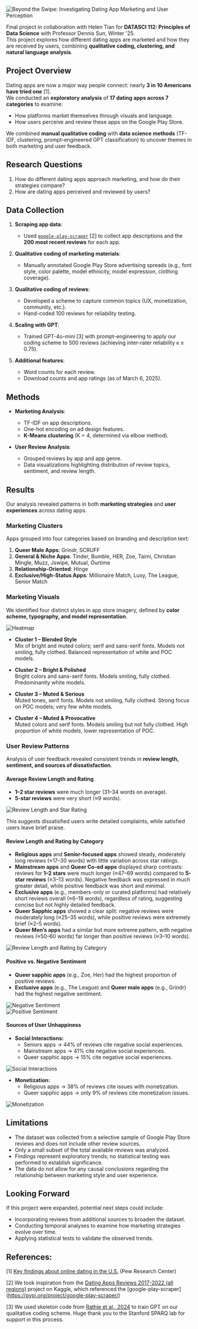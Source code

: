 ![Beyond the Swipe: Investigating Dating App Marketing and User Perception](graphics/Beyond_the_Swipe_Poster.png)


Final project in collaboration with Helen Tian for **DATASCI 112: Principles of Data Science** with Professor Dennis Sun, Winter '25.  
This project explores how different dating apps are marketed and how they are received by users, combining **qualitative coding, clustering, and natural language analysis**.


## Project Overview
Dating apps are now a major way people connect: nearly **3 in 10 Americans have tried one** [1].  
We conducted an **exploratory analysis** of **17 dating apps across 7 categories** to examine:
- How platforms market themselves through visuals and language.
- How users perceive and review these apps on the Google Play Store.

We combined **manual qualitative coding** with **data science methods** (TF-IDF, clustering, prompt-engineered GPT classification) to uncover themes in both marketing and user feedback.


## Research Questions
1. How do different dating apps approach marketing, and how do their strategies compare?  
2. How are dating apps perceived and reviewed by users?  


## Data Collection
1. **Scraping app data**:  
   - Used [`google-play-scraper`](https://pypi.org/project/google-play-scraper/) [2] to collect app descriptions and the **200 most recent reviews** for each app.  

2. **Qualitative coding of marketing materials**:  
   - Manually annotated Google Play Store advertising spreads (e.g., font style, color palette, model ethnicity, model expression, clothing coverage).  

3. **Qualitative coding of reviews**:  
   - Developed a scheme to capture common topics (UX, monetization, community, etc.).  
   - Hand-coded 100 reviews for reliability testing.  

4. **Scaling with GPT**:  
   - Trained GPT-4o-mini [3] with prompt-engineering to apply our coding scheme to 500 reviews (achieving inter-rater reliability κ ≥ 0.75).  

5. **Additional features**:  
   - Word counts for each review.  
   - Download counts and app ratings (as of March 6, 2025).  


## Methods
- **Marketing Analysis**:  
  - TF-IDF on app descriptions.  
  - One-hot encoding on ad design features.  
  - **K-Means clustering** (K = 4, determined via elbow method).  

- **User Review Analysis**:  
  - Grouped reviews by app and app genre.  
  - Data visualizations highlighting distribution of review topics, sentiment, and review length.  


## Results  

Our analysis revealed patterns in both **marketing strategies** and **user experiences** across dating apps.  

### Marketing Clusters  
Apps grouped into four categories based on branding and description text:  
1. **Queer Male Apps**: Grindr, SCRUFF  
2. **General & Niche Apps**: Tinder, Bumble, HER, Zoe, Taimi, Christian Mingle, Muzz, Jswipe, Mutual, Ourtime  
3. **Relationship-Oriented**: Hinge  
4. **Exclusive/High-Status Apps**: Millionaire Match, Luxy, The League, Senior Match  


### Marketing Visuals  
We identified four distinct styles in app store imagery, defined by **color scheme, typography, and model representation**.  

![Heatmap](graphics/Marketing-Features-Heatmap.png)  

- **Cluster 1 – Blended Style**  
  Mix of bright and muted colors; serif and sans-serif fonts. Models not smiling, fully clothed. Balanced representation of white and POC models.  

- **Cluster 2 – Bright & Polished**  
  Bright colors and sans-serif fonts. Models smiling, fully clothed. Predominantly white models.  

- **Cluster 3 – Muted & Serious**  
  Muted tones, serif fonts. Models not smiling, fully clothed. Strong focus on POC models; very few white models.  

- **Cluster 4 – Muted & Provocative**  
  Muted colors and serif fonts. Models smiling but not fully clothed. High proportion of white models, lower representation of POC.  


### User Review Patterns  
Analysis of user feedback revealed consistent trends in **review length, sentiment, and sources of dissatisfaction**.  

#### Average Review Length and Rating  
- **1–2 star reviews** were much longer (31–34 words on average).  
- **5-star reviews** were very short (≈9 words).  

![Review Length and Star Rating](graphics/Reviews-Average-Word-Count-Rating.png)  

This suggests dissatisfied users write detailed complaints, while satisfied users leave brief praise.  

#### Review Length and Rating by Category

- **Religious apps** and **Senior-focused apps** showed steady, moderately long reviews (≈17–30 words) with little variation across star ratings.  
- **Mainstream apps** and **Queer Co-ed apps** displayed sharp contrasts: reviews for **1–2 stars** were much longer (≈47–69 words) compared to **5-star reviews** (≈3–13 words). Negative feedback was expressed in much greater detail, while positive feedback was short and minimal.  
- **Exclusive apps** (e.g., members-only or curated platforms) had relatively short reviews overall (≈6–18 words), regardless of rating, suggesting concise but not highly detailed feedback.  
- **Queer Sapphic apps** showed a clear split: negative reviews were moderately long (≈25–35 words), while positive reviews were extremely brief (≈2–5 words).  
- **Queer Men’s apps** had a similar but more extreme pattern, with negative reviews (≈50–60 words) far longer than positive reviews (≈3–10 words).  
 
![Review Length and Rating by Category](graphics/Reviews-Average-Word-Count-Review.png)

#### Positive vs. Negative Sentiment  
- **Queer sapphic apps** (e.g., Zoe, Her) had the highest proportion of positive reviews.  
- **Exclusive apps** (e.g., The League) and **Queer male apps** (e.g., Grindr) had the highest negative sentiment.  

![Negative Sentiment](graphics/Proportion-Negative-Sentiment.png)  
![Positive Sentiment](graphics/Proportion-Positive-Sentiment.png)  

#### Sources of User Unhappiness  

- **Social Interactions:**  
  - Seniors apps → 44% of reviews cite negative social experiences.  
  - Mainstream apps → 41% cite negative social experiences.  
  - Queer sapphic apps → 15% cite negative social experiences.  

![Social Interactions](graphics/Proportion-Negative-Social-Interactions.png)  

- **Monetization:**  
  - Religious apps → 38% of reviews cite issues with monetization.  
  - Queer sapphic apps → only 9% of reviews cite monetization issues.  

![Monetization](graphics/Proportion-Unhappy-Monetization.png)  

## Limitations  

- The dataset was collected from a selective sample of Google Play Store reviews and does not include other review sources.  
- Only a small subset of the total available reviews was analyzed.  
- Findings represent exploratory trends; no statistical testing was performed to establish significance.  
- The data do not allow for any causal conclusions regarding the relationship between marketing style and user experience.

## Looking Forward  

If this project were expanded, potential next steps could include:  
- Incorporating reviews from additional sources to broaden the dataset.  
- Conducting temporal analyses to examine how marketing strategies evolve over time.  
- Applying statistical tests to validate the observed trends.  

## References:
[1] [Key findings about online dating in the U.S.](https://www.pewresearch.org/short-reads/2023/02/02/key-findings-about-online-dating-in-the-u-s/) (Pew Research Center)

[2] We took inspiration from the [Dating Apps Reviews 2017-2022 (all regions)](https://www.kaggle.com/datasets/sidharthkriplani/datingappreviews) project on Kaggle, which referenced the [google-play-scraper] (https://pypi.org/project/google-play-scraper/)

[3] We used skeleton code from [Rathje et al., 2024](https://www.pnas.org/doi/10.1073/pnas.2308950121) to train GPT on our qualitative coding scheme. Huge thank you to the Stanford SPARQ lab for support in this process.